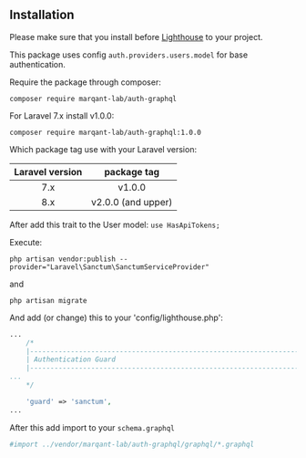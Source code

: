 ## Installation

Please make sure that you install before 
[Lighthouse](https://lighthouse-php.com/master/getting-started/installation.html#installation)
 to your project.  

This package uses config `auth.providers.users.model` for base authentication.  

Require the package through composer:

```shell script
composer require marqant-lab/auth-graphql
```

For Laravel 7.x install v1.0.0:

```shell script
composer require marqant-lab/auth-graphql:1.0.0
```


Which package tag use with your Laravel version:

| Laravel version |    package tag     |
| :-------------: | :----------------: |
|       7.x       |      v1.0.0        |
|       8.x       | v2.0.0 (and upper) |


After add this trait to the User model: `use HasApiTokens;`

Execute:
```
php artisan vendor:publish --provider="Laravel\Sanctum\SanctumServiceProvider"
```
and
```
php artisan migrate
```

And add (or change) this to your 'config/lighthouse.php':

```php
...
    /*
    |--------------------------------------------------------------------------
    | Authentication Guard
    |--------------------------------------------------------------------------
...
    */

    'guard' => 'sanctum',
...
```

After this add import to your `schema.graphql`

```graphql
#import ../vendor/marqant-lab/auth-graphql/graphql/*.graphql
```
